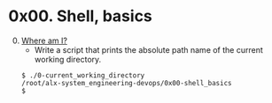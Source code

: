 # 0x00. Shell, basics 
0. [Where am I?](https://github.com/gama1221/alx-system_engineering-devops/blob/main/0x00-shell_basics/0-current_working_directory)
	- Write a script that prints the absolute path name of the current working directory.
	```shell
	$ ./0-current_working_directory 
	/root/alx-system_engineering-devops/0x00-shell_basics
	$
	```
